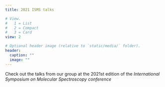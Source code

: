 ```yaml
---
title: 2021 ISMS talks

# View.
#   1 = List
#   2 = Compact
#   3 = Card
view: 2

# Optional header image (relative to `static/media/` folder).
header:
  caption: ""
  image: ""
---
```


Check out the talks from our group at the 2021st edition of the *International Symposium on Molecular Spectroscopy conference*
